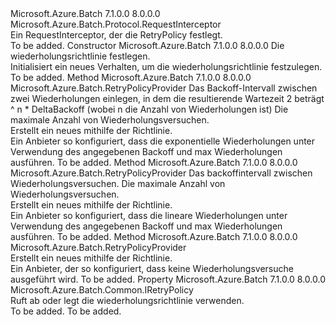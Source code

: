 <Type Name="RetryPolicyProvider" FullName="Microsoft.Azure.Batch.RetryPolicyProvider">
  <TypeSignature Language="C#" Value="public class RetryPolicyProvider : Microsoft.Azure.Batch.Protocol.RequestInterceptor" />
  <TypeSignature Language="ILAsm" Value=".class public auto ansi beforefieldinit RetryPolicyProvider extends Microsoft.Azure.Batch.Protocol.RequestInterceptor" />
  <TypeSignature Language="DocId" Value="T:Microsoft.Azure.Batch.RetryPolicyProvider" />
  <TypeSignature Language="VB.NET" Value="Public Class RetryPolicyProvider&#xA;Inherits RequestInterceptor" />
  <TypeSignature Language="F#" Value="type RetryPolicyProvider = class&#xA;    inherit RequestInterceptor" />
  <AssemblyInfo>
    <AssemblyName>Microsoft.Azure.Batch</AssemblyName>
    <AssemblyVersion>7.1.0.0</AssemblyVersion>
    <AssemblyVersion>8.0.0.0</AssemblyVersion>
  </AssemblyInfo>
  <Base>
    <BaseTypeName>Microsoft.Azure.Batch.Protocol.RequestInterceptor</BaseTypeName>
  </Base>
  <Interfaces />
  <Docs>
    <summary>
            Ein RequestInterceptor, der die RetryPolicy festlegt.
            </summary>
    <remarks>To be added.</remarks>
  </Docs>
  <Members>
    <Member MemberName=".ctor">
      <MemberSignature Language="C#" Value="public RetryPolicyProvider (Microsoft.Azure.Batch.Common.IRetryPolicy retryPolicy);" />
      <MemberSignature Language="ILAsm" Value=".method public hidebysig specialname rtspecialname instance void .ctor(class Microsoft.Azure.Batch.Common.IRetryPolicy retryPolicy) cil managed" />
      <MemberSignature Language="DocId" Value="M:Microsoft.Azure.Batch.RetryPolicyProvider.#ctor(Microsoft.Azure.Batch.Common.IRetryPolicy)" />
      <MemberSignature Language="VB.NET" Value="Public Sub New (retryPolicy As IRetryPolicy)" />
      <MemberSignature Language="F#" Value="new Microsoft.Azure.Batch.RetryPolicyProvider : Microsoft.Azure.Batch.Common.IRetryPolicy -&gt; Microsoft.Azure.Batch.RetryPolicyProvider" Usage="new Microsoft.Azure.Batch.RetryPolicyProvider retryPolicy" />
      <MemberType>Constructor</MemberType>
      <AssemblyInfo>
        <AssemblyName>Microsoft.Azure.Batch</AssemblyName>
        <AssemblyVersion>7.1.0.0</AssemblyVersion>
        <AssemblyVersion>8.0.0.0</AssemblyVersion>
      </AssemblyInfo>
      <Parameters>
        <Parameter Name="retryPolicy" Type="Microsoft.Azure.Batch.Common.IRetryPolicy" />
      </Parameters>
      <Docs>
        <param name="retryPolicy">Die wiederholungsrichtlinie festlegen.</param>
        <summary>
            Initialisiert ein neues Verhalten, um die wiederholungsrichtlinie festzulegen.
            </summary>
        <remarks>To be added.</remarks>
      </Docs>
    </Member>
    <Member MemberName="ExponentialRetryProvider">
      <MemberSignature Language="C#" Value="public static Microsoft.Azure.Batch.RetryPolicyProvider ExponentialRetryProvider (TimeSpan deltaBackoff, int maxRetries);" />
      <MemberSignature Language="ILAsm" Value=".method public static hidebysig class Microsoft.Azure.Batch.RetryPolicyProvider ExponentialRetryProvider(valuetype System.TimeSpan deltaBackoff, int32 maxRetries) cil managed" />
      <MemberSignature Language="DocId" Value="M:Microsoft.Azure.Batch.RetryPolicyProvider.ExponentialRetryProvider(System.TimeSpan,System.Int32)" />
      <MemberSignature Language="VB.NET" Value="Public Shared Function ExponentialRetryProvider (deltaBackoff As TimeSpan, maxRetries As Integer) As RetryPolicyProvider" />
      <MemberSignature Language="F#" Value="static member ExponentialRetryProvider : TimeSpan * int -&gt; Microsoft.Azure.Batch.RetryPolicyProvider" Usage="Microsoft.Azure.Batch.RetryPolicyProvider.ExponentialRetryProvider (deltaBackoff, maxRetries)" />
      <MemberType>Method</MemberType>
      <AssemblyInfo>
        <AssemblyName>Microsoft.Azure.Batch</AssemblyName>
        <AssemblyVersion>7.1.0.0</AssemblyVersion>
        <AssemblyVersion>8.0.0.0</AssemblyVersion>
      </AssemblyInfo>
      <ReturnValue>
        <ReturnType>Microsoft.Azure.Batch.RetryPolicyProvider</ReturnType>
      </ReturnValue>
      <Parameters>
        <Parameter Name="deltaBackoff" Type="System.TimeSpan" />
        <Parameter Name="maxRetries" Type="System.Int32" />
      </Parameters>
      <Docs>
        <param name="deltaBackoff">Das Backoff-Intervall zwischen zwei Wiederholungen einlegen, in dem die resultierende Wartezeit 2 beträgt ^ n * DeltaBackoff (wobei n die Anzahl von Wiederholungen ist)</param>
        <param name="maxRetries">Die maximale Anzahl von Wiederholungsversuchen.</param>
        <summary>
            Erstellt ein neues <see cref="T:Microsoft.Azure.Batch.RetryPolicyProvider" /> mithilfe der <see cref="T:Microsoft.Azure.Batch.Common.ExponentialRetry" /> Richtlinie.
            </summary>
        <returns>Ein Anbieter so konfiguriert, dass die exponentielle Wiederholungen unter Verwendung des angegebenen Backoff und max Wiederholungen ausführen.</returns>
        <remarks>To be added.</remarks>
      </Docs>
    </Member>
    <Member MemberName="LinearRetryProvider">
      <MemberSignature Language="C#" Value="public static Microsoft.Azure.Batch.RetryPolicyProvider LinearRetryProvider (TimeSpan deltaBackoff, int maxRetries);" />
      <MemberSignature Language="ILAsm" Value=".method public static hidebysig class Microsoft.Azure.Batch.RetryPolicyProvider LinearRetryProvider(valuetype System.TimeSpan deltaBackoff, int32 maxRetries) cil managed" />
      <MemberSignature Language="DocId" Value="M:Microsoft.Azure.Batch.RetryPolicyProvider.LinearRetryProvider(System.TimeSpan,System.Int32)" />
      <MemberSignature Language="VB.NET" Value="Public Shared Function LinearRetryProvider (deltaBackoff As TimeSpan, maxRetries As Integer) As RetryPolicyProvider" />
      <MemberSignature Language="F#" Value="static member LinearRetryProvider : TimeSpan * int -&gt; Microsoft.Azure.Batch.RetryPolicyProvider" Usage="Microsoft.Azure.Batch.RetryPolicyProvider.LinearRetryProvider (deltaBackoff, maxRetries)" />
      <MemberType>Method</MemberType>
      <AssemblyInfo>
        <AssemblyName>Microsoft.Azure.Batch</AssemblyName>
        <AssemblyVersion>7.1.0.0</AssemblyVersion>
        <AssemblyVersion>8.0.0.0</AssemblyVersion>
      </AssemblyInfo>
      <ReturnValue>
        <ReturnType>Microsoft.Azure.Batch.RetryPolicyProvider</ReturnType>
      </ReturnValue>
      <Parameters>
        <Parameter Name="deltaBackoff" Type="System.TimeSpan" />
        <Parameter Name="maxRetries" Type="System.Int32" />
      </Parameters>
      <Docs>
        <param name="deltaBackoff">Das backoffintervall zwischen Wiederholungsversuchen.</param>
        <param name="maxRetries">Die maximale Anzahl von Wiederholungsversuchen.</param>
        <summary>
            Erstellt ein neues <see cref="T:Microsoft.Azure.Batch.RetryPolicyProvider" /> mithilfe der <see cref="T:Microsoft.Azure.Batch.Common.LinearRetry" /> Richtlinie.
            </summary>
        <returns>Ein Anbieter so konfiguriert, dass die lineare Wiederholungen unter Verwendung des angegebenen Backoff und max Wiederholungen ausführen.</returns>
        <remarks>To be added.</remarks>
      </Docs>
    </Member>
    <Member MemberName="NoRetryProvider">
      <MemberSignature Language="C#" Value="public static Microsoft.Azure.Batch.RetryPolicyProvider NoRetryProvider ();" />
      <MemberSignature Language="ILAsm" Value=".method public static hidebysig class Microsoft.Azure.Batch.RetryPolicyProvider NoRetryProvider() cil managed" />
      <MemberSignature Language="DocId" Value="M:Microsoft.Azure.Batch.RetryPolicyProvider.NoRetryProvider" />
      <MemberSignature Language="VB.NET" Value="Public Shared Function NoRetryProvider () As RetryPolicyProvider" />
      <MemberSignature Language="F#" Value="static member NoRetryProvider : unit -&gt; Microsoft.Azure.Batch.RetryPolicyProvider" Usage="Microsoft.Azure.Batch.RetryPolicyProvider.NoRetryProvider " />
      <MemberType>Method</MemberType>
      <AssemblyInfo>
        <AssemblyName>Microsoft.Azure.Batch</AssemblyName>
        <AssemblyVersion>7.1.0.0</AssemblyVersion>
        <AssemblyVersion>8.0.0.0</AssemblyVersion>
      </AssemblyInfo>
      <ReturnValue>
        <ReturnType>Microsoft.Azure.Batch.RetryPolicyProvider</ReturnType>
      </ReturnValue>
      <Parameters />
      <Docs>
        <summary>
            Erstellt ein neues <see cref="T:Microsoft.Azure.Batch.RetryPolicyProvider" /> mithilfe der <see cref="T:Microsoft.Azure.Batch.Common.NoRetry" /> Richtlinie.
            </summary>
        <returns>Ein Anbieter, der so konfiguriert, dass keine Wiederholungsversuche ausgeführt wird.</returns>
        <remarks>To be added.</remarks>
      </Docs>
    </Member>
    <Member MemberName="Policy">
      <MemberSignature Language="C#" Value="public Microsoft.Azure.Batch.Common.IRetryPolicy Policy { get; set; }" />
      <MemberSignature Language="ILAsm" Value=".property instance class Microsoft.Azure.Batch.Common.IRetryPolicy Policy" />
      <MemberSignature Language="DocId" Value="P:Microsoft.Azure.Batch.RetryPolicyProvider.Policy" />
      <MemberSignature Language="VB.NET" Value="Public Property Policy As IRetryPolicy" />
      <MemberSignature Language="F#" Value="member this.Policy : Microsoft.Azure.Batch.Common.IRetryPolicy with get, set" Usage="Microsoft.Azure.Batch.RetryPolicyProvider.Policy" />
      <MemberType>Property</MemberType>
      <AssemblyInfo>
        <AssemblyName>Microsoft.Azure.Batch</AssemblyName>
        <AssemblyVersion>7.1.0.0</AssemblyVersion>
        <AssemblyVersion>8.0.0.0</AssemblyVersion>
      </AssemblyInfo>
      <ReturnValue>
        <ReturnType>Microsoft.Azure.Batch.Common.IRetryPolicy</ReturnType>
      </ReturnValue>
      <Docs>
        <summary>
            Ruft ab oder legt die wiederholungsrichtlinie verwenden.
            </summary>
        <value>To be added.</value>
        <remarks>To be added.</remarks>
      </Docs>
    </Member>
  </Members>
</Type>